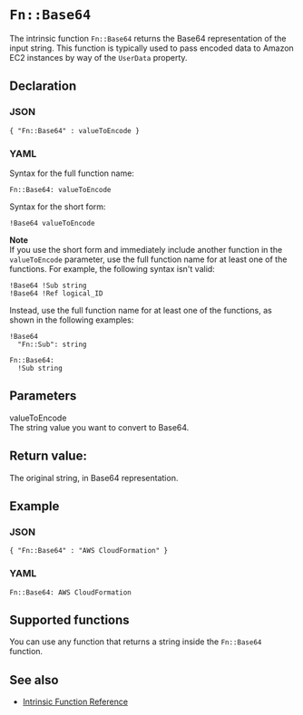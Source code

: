 # `Fn::Base64`<a name="intrinsic-function-reference-base64"></a>

The intrinsic function `Fn::Base64` returns the Base64 representation of the input string\. This function is typically used to pass encoded data to Amazon EC2 instances by way of the `UserData` property\.

## Declaration<a name="w9219ab1c33c28c12b5"></a>

### JSON<a name="intrinsic-function-reference-base64-syntax.json"></a>

```
{ "Fn::Base64" : valueToEncode }
```

### YAML<a name="intrinsic-function-reference-base64-syntax.yaml"></a>

Syntax for the full function name:

```
Fn::Base64: valueToEncode
```

Syntax for the short form:

```
!Base64 valueToEncode
```

**Note**  
If you use the short form and immediately include another function in the `valueToEncode` parameter, use the full function name for at least one of the functions\. For example, the following syntax isn't valid:  

```
!Base64 !Sub string
!Base64 !Ref logical_ID
```
Instead, use the full function name for at least one of the functions, as shown in the following examples:  

```
!Base64
  "Fn::Sub": string

Fn::Base64:
  !Sub string
```

## Parameters<a name="w9219ab1c33c28c12b7"></a>

valueToEncode  
The string value you want to convert to Base64\.

## Return value:<a name="w9219ab1c33c28c12b9"></a>

The original string, in Base64 representation\.

## Example<a name="w9219ab1c33c28c12c11"></a>

### JSON<a name="intrinsic-function-reference-base64-example.json"></a>

```
{ "Fn::Base64" : "AWS CloudFormation" }
```

### YAML<a name="intrinsic-function-reference-base64-example.yaml"></a>

```
Fn::Base64: AWS CloudFormation
```

## Supported functions<a name="w9219ab1c33c28c12c13"></a>

You can use any function that returns a string inside the `Fn::Base64` function\.

## See also<a name="w9219ab1c33c28c12c15"></a>
+ [Intrinsic Function Reference](intrinsic-function-reference.md)